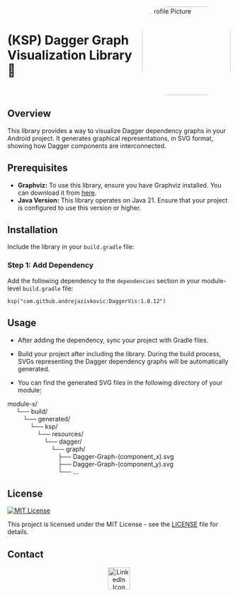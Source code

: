 <div style="display: flex; align-items: center;">
    <h1 style="margin-right: 10px;">(KSP) Dagger Graph Visualization Library 🥳</h1>
    <img src="https://github.com/andrejazivkovic/DaggerVis/blob/master/app/src/main/res/drawable/dagger_graph_vis.jpeg?raw=true" 
         alt="Profile Picture" 
         style="border-radius: 30%; width: 200px; height: 200px; object-fit: cover;"/>
</div>



## Overview

This library provides a way to visualize Dagger dependency graphs in your Android project. It generates graphical representations, in SVG format, showing how Dagger components are interconnected.

## Prerequisites

- **Graphviz:** To use this library, ensure you have Graphviz installed. You can download it from [here](https://graphviz.org/download/).
- **Java Version:** This library operates on Java 21. Ensure that your project is configured to use this version or higher.

## Installation

Include the library in your `build.gradle` file:

### Step 1: Add Dependency

Add the following dependency to the `dependencies` section in your module-level `build.gradle` file:

`ksp("com.github.andrejazivkovic:DaggerVis:1.0.12")`

## Usage
- After adding the dependency, sync your project with Gradle files.
  
- Build your project after including the library. During the build process, SVGs representing the Dagger dependency graphs will be automatically generated.
  
- You can find the generated SVG files in the following directory of your module:

module-x/  
&nbsp;&nbsp;&nbsp;&nbsp; └── build/  
&nbsp;&nbsp;&nbsp;&nbsp;&nbsp;&nbsp;&nbsp;&nbsp; └── generated/  
&nbsp;&nbsp;&nbsp;&nbsp;&nbsp;&nbsp;&nbsp;&nbsp;&nbsp;&nbsp;&nbsp;&nbsp; └── ksp/  
&nbsp;&nbsp;&nbsp;&nbsp;&nbsp;&nbsp;&nbsp;&nbsp;&nbsp;&nbsp;&nbsp;&nbsp;&nbsp;&nbsp;&nbsp;&nbsp; └── resources/  
&nbsp;&nbsp;&nbsp;&nbsp;&nbsp;&nbsp;&nbsp;&nbsp;&nbsp;&nbsp;&nbsp;&nbsp;&nbsp;&nbsp;&nbsp;&nbsp;&nbsp;&nbsp;&nbsp;&nbsp; └── dagger/  
&nbsp;&nbsp;&nbsp;&nbsp;&nbsp;&nbsp;&nbsp;&nbsp;&nbsp;&nbsp;&nbsp;&nbsp;&nbsp;&nbsp;&nbsp;&nbsp;&nbsp;&nbsp;&nbsp;&nbsp;&nbsp;&nbsp;&nbsp;&nbsp; └── graph/  
&nbsp;&nbsp;&nbsp;&nbsp;&nbsp;&nbsp;&nbsp;&nbsp;&nbsp;&nbsp;&nbsp;&nbsp;&nbsp;&nbsp;&nbsp;&nbsp;&nbsp;&nbsp;&nbsp;&nbsp;&nbsp;&nbsp;&nbsp;&nbsp;&nbsp;&nbsp;&nbsp;&nbsp; ├── Dagger-Graph-(component_x).svg  
&nbsp;&nbsp;&nbsp;&nbsp;&nbsp;&nbsp;&nbsp;&nbsp;&nbsp;&nbsp;&nbsp;&nbsp;&nbsp;&nbsp;&nbsp;&nbsp;&nbsp;&nbsp;&nbsp;&nbsp;&nbsp;&nbsp;&nbsp;&nbsp;&nbsp;&nbsp;&nbsp;&nbsp; ├── Dagger-Graph-(component_y).svg  
&nbsp;&nbsp;&nbsp;&nbsp;&nbsp;&nbsp;&nbsp;&nbsp;&nbsp;&nbsp;&nbsp;&nbsp;&nbsp;&nbsp;&nbsp;&nbsp;&nbsp;&nbsp;&nbsp;&nbsp;&nbsp;&nbsp;&nbsp;&nbsp;&nbsp;&nbsp;&nbsp;&nbsp; └── ...


## License

[![MIT License](https://img.shields.io/badge/License-MIT-yellow.svg)](https://opensource.org/licenses/MIT)

This project is licensed under the MIT License - see the [LICENSE](LICENSE) file for details.

## Contact
<div style="text-align: center;">
    <a href="https://www.linkedin.com/in/andreja-zivkovic-80015a157">
        <img src="https://upload.wikimedia.org/wikipedia/commons/8/81/LinkedIn_icon.svg" alt="LinkedIn Icon" width="50"/>
    </a>
</div>
